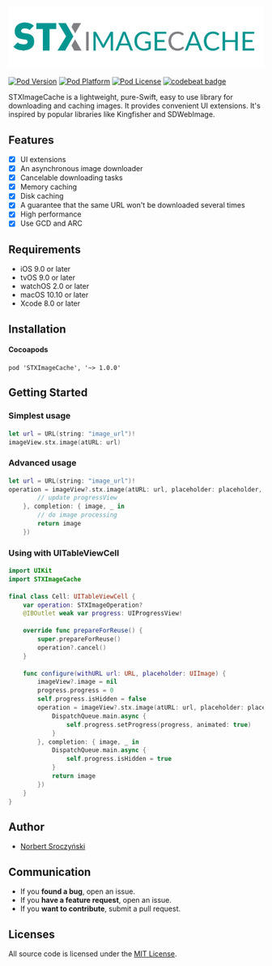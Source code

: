 <p align="center" >
  <img src="STXImageCache_Logo.png" title="STXImageCache Logo" float=left>
</p>

[![Pod Version](http://img.shields.io/cocoapods/v/STXImageCache.svg?style=flat)](http://cocoadocs.org/docsets/STXImageCache/)
[![Pod Platform](http://img.shields.io/cocoapods/p/STXImageCache.svg?style=flat)](http://cocoadocs.org/docsets/SDWebImage/)
[![Pod License](http://img.shields.io/cocoapods/l/STXImageCache.svg?style=flat)](https://www.apache.org/licenses/LICENSE-2.0.html)
[![codebeat badge](https://codebeat.co/badges/600daf29-42bc-47d7-9bc4-79cceced5185)](https://codebeat.co/projects/github-com-stxnext-stximagecache)

STXImageCache is a lightweight, pure-Swift, easy to use library for downloading and caching images. It provides convenient UI extensions. It's inspired by popular libraries like Kingfisher and SDWebImage.

## Features

- [x] UI extensions
- [x] An asynchronous image downloader
- [x] Cancelable downloading tasks
- [x] Memory caching
- [x] Disk caching
- [x] A guarantee that the same URL won't be downloaded several times
- [x] High performance
- [x] Use GCD and ARC

## Requirements

- iOS 9.0 or later
- tvOS 9.0 or later
- watchOS 2.0 or later
- macOS 10.10 or later
- Xcode 8.0 or later

## Installation
#### Cocoapods
```
pod 'STXImageCache', '~> 1.0.0'
```
## Getting Started

### Simplest usage
```swift
let url = URL(string: "image_url")!
imageView.stx.image(atURL: url)
```

### Advanced usage
```swift
let url = URL(string: "image_url")!
operation = imageView?.stx.image(atURL: url, placeholder: placeholder, progress: { progress in
        // update progressView
    }, completion: { image, _ in
        // do image processing
        return image
    })
```

### Using with UITableViewCell
```swift
import UIKit
import STXImageCache

final class Cell: UITableViewCell {
    var operation: STXImageOperation?
    @IBOutlet weak var progress: UIProgressView!

    override func prepareForReuse() {
        super.prepareForReuse()
        operation?.cancel()
    }

    func configure(withURL url: URL, placeholder: UIImage) {
        imageView?.image = nil
        progress.progress = 0
        self.progress.isHidden = false
        operation = imageView?.stx.image(atURL: url, placeholder: placeholder, progress: { progress in
            DispatchQueue.main.async {
                self.progress.setProgress(progress, animated: true)
            }
        }, completion: { image, _ in
            DispatchQueue.main.async {
                self.progress.isHidden = true
            }
            return image
        })
    }
}
```

## Author
- [Norbert Sroczyński](https://github.com/orbitekk)

## Communication

- If you **found a bug**, open an issue.
- If you **have a feature request**, open an issue.
- If you **want to contribute**, submit a pull request.

## Licenses

All source code is licensed under the [MIT License](https://raw.github.com/stxnext/STXImageCache/master/LICENSE).
